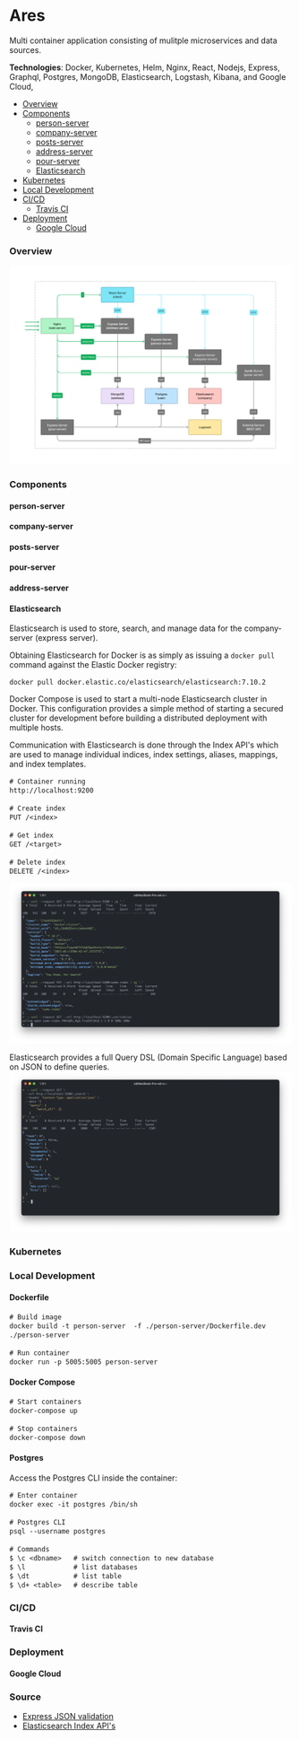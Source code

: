 # Ares 

Multi container application consisting of mulitple microservices and 
data sources. 

**Technologies**: Docker, Kubernetes, Helm, Nginx, React, Nodejs, Express, Graphql, Postgres,
MongoDB, Elasticsearch, Logstash, Kibana, and Google Cloud,

* [Overview](#overview)
* [Components](#components)
  * [person-server](#person-server)
  * [company-server](#company-server)
  * [posts-server](#posts-server)
  * [address-server](#address-server)
  * [pour-server](#pour-server)
  * [Elasticsearch](#elasticsearch)
* [Kubernetes](#kubernetes)
* [Local Development](#local-development)
* [CI/CD](#cicd)
  * [Travis CI](#travis-ci)
* [Deployment](#deployment)
  * [Google Cloud](#google-cloud)

### Overview
![](resources/images/overview.png)

### Components

#### person-server

#### company-server

#### posts-server

#### pour-server

#### address-server

#### Elasticsearch
Elasticsearch is used to store, search, and manage data for the company-server (express server).

Obtaining Elasticsearch for Docker is as simply as issuing a `docker pull` command 
against the Elastic Docker registry: 
```shell
docker pull docker.elastic.co/elasticsearch/elasticsearch:7.10.2
```
Docker Compose is used to start a multi-node Elasticsearch cluster in Docker. This configuration
provides a simple method of starting a secured cluster for development before building 
a distributed deployment with multiple hosts. 

Communication with Elasticsearch is done through the Index API's which are used to manage individual 
indices, index settings, aliases, mappings, and index templates.
```shell
# Container running 
http://localhost:9200

# Create index
PUT /<index>

# Get index
GET /<target>

# Delete index
DELETE /<index>
```

![](resources/images/elasticsearch/elastisearch.png)

Elasticsearch provides a full Query DSL (Domain Specific Language) based on JSON to define queries.
![](resources/images/elasticsearch/elasticsearch-query.png)

### Kubernetes

### Local Development
#### Dockerfile
```shell
# Build image 
docker build -t person-server  -f ./person-server/Dockerfile.dev ./person-server

# Run container
docker run -p 5005:5005 person-server
```

#### Docker Compose
```shell
# Start containers
docker-compose up

# Stop containers 
docker-compose down
```

#### Postgres
Access the Postgres CLI inside the container: 
```shell
# Enter container
docker exec -it postgres /bin/sh

# Postgres CLI
psql --username postgres 

# Commands
$ \c <dbname>   # switch connection to new database
$ \l            # list databases
$ \dt           # list table
$ \d+ <table>   # describe table
```

### CI/CD
#### Travis CI

### Deployment
#### Google Cloud

### Source

* [Express JSON validation](https://simonplend.com/how-to-handle-request-validation-in-your-express-api/)
* [Elasticsearch Index API's](https://www.elastic.co/guide/en/elasticsearch/reference/current/indices.html)
